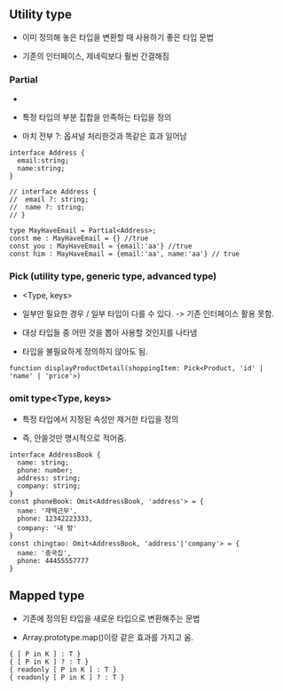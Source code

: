 ## Utility type

- 이미 정의해 놓은 타입을 변환할 때 사용하기 좋은 타입 문법

- 기존의 인터페이스, 제네릭보다 훨씬 간결해짐

### Partial

- <Type>

- 특정 타입의 부분 집합을 만족하는 타입을 정의

- 마치 전부  ?: 옵셔널 처리한것과 똑같은 효과 일어남

```
interface Address {
  email:string;
  name:string;
}

// interface Address {
//  email ?: string;
//  name ?: string;
// }

type MayHaveEmail = Partial<Address>;
const me : MayHaveEmail = {} //true
const you : MayHaveEmail = {email:'aa'} //true
const him : MayHaveEmail = {email:'aa', name:'aa'} // true
```

### Pick (utility type, generic type, advanced type)

- <Type, keys>

- 일부만 필요한 경우 / 일부 타입이 다를 수 있다. -> 기존 인터페이스 활용 못함. 

- 대상 타입들 중 어떤 것을 뽑아 사용할 것인지를 나타냄

- 타입을 불필요하게 정의하지 않아도 됨.

```
function displayProductDetail(shoppingItem: Pick<Product, 'id' | 'name' | 'price'>)
```

### omit type<Type, keys>

- 특정 타입에서 지정된 속성만 제거한 타입을 정의

- 즉, 안쓸것만 명시적으로 적어줌.

```
interface AddressBook {
  name: string;
  phone: number;
  address: string;
  company: string;
}
const phoneBook: Omit<AddressBook, 'address'> = {
  name: '재택근무',
  phone: 12342223333,
  company: '내 방'
}
const chingtao: Omit<AddressBook, 'address'|'company'> = {
  name: '중국집',
  phone: 44455557777
}
```

## Mapped type

- 기존에 정의된 타입을 새로운 타입으로 변환해주는 문법

- Array.prototype.map()이랑 같은 효과를 가지고 옴. 

```
{ [ P in K ] : T }
{ [ P in K ] ? : T }
{ readonly [ P in K ] : T }
{ readonly [ P in K ] ? : T }
```